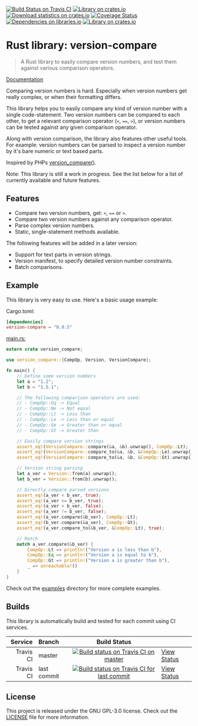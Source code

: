 [![Build Status on Travis CI](https://travis-ci.org/timvisee/version-compare.svg?branch=master)](https://travis-ci.org/timvisee/version-compare)
[![Library on crates.io](https://img.shields.io/crates/v/version-compare.svg)](https://crates.io/crates/version-compare)
[![Download statistics on crates.io](https://img.shields.io/crates/d/version-compare.svg)](https://crates.io/crates/version-compare)
[![Coverage Status](https://coveralls.io/repos/github/timvisee/version-compare/badge.svg?branch=master)](https://coveralls.io/github/timvisee/version-compare?branch=master)
[![Dependencies on libraries.io](https://img.shields.io/badge/dependencies-none!-brightgreen.svg)](https://libraries.io/github/timvisee/version-compare)
[![Library on crates.io](https://img.shields.io/crates/l/version-compare.svg)](https://crates.io/crates/version-compare)

# Rust library: version-compare
> A Rust library to easily compare version numbers, and test them against various comparison operators.

[Documentation](https://docs.rs/version-compare)

Comparing version numbers is hard. Especially when version numbers get really complex,
or when their formatting differs. 

This library helps you to easily compare any kind of version number with a single code-statement.
Two version numbers can be compared to each other, to get a relevant comparison operator (`<`, `==`, `>`),
or version numbers can be tested against any given comparison operator.

Along with version comparison, the library also features other useful tools.  
For example: version numbers can be parsed to inspect a version number by it's bare numeric or text based parts.

Inspired by PHPs [version_compare()](http://php.net/manual/en/function.version-compare.php).

Note: This library is still a work in progress.
See the list below for a list of currently available and future features.

## Features
* Compare two version numbers, get: `<`, `==` or `>`.
* Compare two version numbers against any comparison operator.
* Parse complex version numbers.
* Static, single-statement methods available.

The following features will be added in a later version:
* Support for text parts in version strings.
* Version manifest, to specify detailed version number constraints.
* Batch comparisons.

## Example
This library is very easy to use. Here's a basic usage example:

Cargo.toml:
```toml
[dependencies]
version-compare = "0.0.5"
```

[main.rs:](examples/example.rs)
```rust
extern crate version_compare;

use version_compare::{CompOp, Version, VersionCompare};

fn main() {
    // Define some version numbers
    let a = "1.2";
    let b = "1.5.1";

    // The following comparison operators are used:
    // - CompOp::Eq -> Equal
    // - CompOp::Ne -> Not equal
    // - CompOp::Lt -> Less than
    // - CompOp::Le -> Less than or equal
    // - CompOp::Ge -> Greater than or equal
    // - CompOp::Gt -> Greater than

    // Easily compare version strings
    assert_eq!(VersionCompare::compare(&a, &b).unwrap(), CompOp::Lt);
    assert_eq!(VersionCompare::compare_to(&a, &b, &CompOp::Le).unwrap(), true);
    assert_eq!(VersionCompare::compare_to(&a, &b, &CompOp::Gt).unwrap(), false);

    // Version string parsing
    let a_ver = Version::from(a).unwrap();
    let b_ver = Version::from(b).unwrap();

    // Directly compare parsed versions
    assert_eq!(a_ver < b_ver, true);
    assert_eq!(a_ver <= b_ver, true);
    assert_eq!(a_ver > b_ver, false);
    assert_eq!(a_ver != b_ver, false);
    assert_eq!(a_ver.compare(&b_ver), CompOp::Lt);
    assert_eq!(b_ver.compare(&a_ver), CompOp::Gt);
    assert_eq!(a_ver.compare_to(&b_ver, &CompOp::Lt), true);

    // Match
    match a_ver.compare(&b_ver) {
        CompOp::Lt => println!("Version a is less than b"),
        CompOp::Eq => println!("Version a is equal to b"),
        CompOp::Gt => println!("Version a is greater than b"),
        _ => unreachable!()
    }
}
```

Check out the [examples](examples) directory for more complete examples.

## Builds
This library is automatically build and tested for each commit using CI services.

|Service|Branch|Build Status| |
|---:|:---|:---:|:---|
|Travis CI|master|[![Build status on Travis CI on master](https://travis-ci.org/timvisee/version-compare.svg?branch=master)](https://travis-ci.org/timvisee/version-compare)|[View Status](https://travis-ci.org/timvisee/version-compare)|
|Travis CI|last commit|[![Build status on Travis CI for last commit](https://travis-ci.org/timvisee/version-compare.svg)](https://travis-ci.org/timvisee/version-compare)|[View Status](https://travis-ci.org/timvisee/version-compare)|

## License
This project is released under the GNU GPL-3.0 license. Check out the [LICENSE](LICENSE) file for more information.

